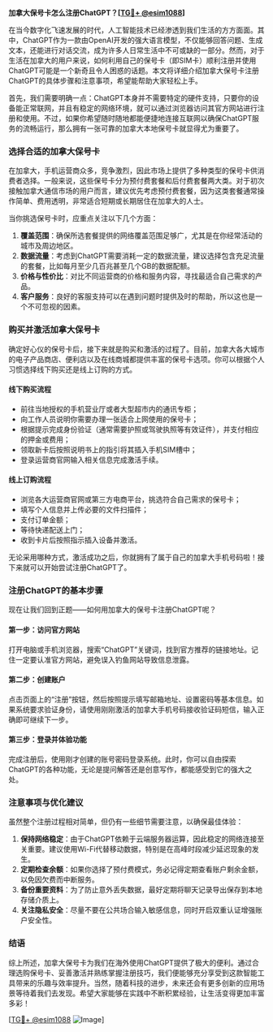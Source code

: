 **加拿大保号卡怎么注册ChatGPT？[[TG💪+ @esim1088](https://t.me/s/esim1088)]**

在当今数字化飞速发展的时代，人工智能技术已经渗透到我们生活的方方面面。其中，ChatGPT作为一款由OpenAI开发的强大语言模型，不仅能够回答问题、生成文本，还能进行对话交流，成为许多人日常生活中不可或缺的一部分。然而，对于生活在加拿大的用户来说，如何利用自己的保号卡（即SIM卡）顺利注册并使用ChatGPT可能是一个新奇且令人困惑的话题。本文将详细介绍加拿大保号卡注册ChatGPT的具体步骤和注意事项，希望能帮助大家轻松上手。

首先，我们需要明确一点：ChatGPT本身并不需要特定的硬件支持，只要你的设备能正常联网，并且有稳定的网络环境，就可以通过浏览器访问其官方网站进行注册和使用。不过，如果你希望随时随地都能便捷地连接互联网以确保ChatGPT服务的流畅运行，那么拥有一张可靠的加拿大本地保号卡就显得尤为重要了。

### **选择合适的加拿大保号卡**

在加拿大，手机运营商众多，竞争激烈，因此市场上提供了多种类型的保号卡供消费者选择。一般来说，这些保号卡分为预付费套餐和后付费套餐两大类。对于初次接触加拿大通信市场的用户而言，建议优先考虑预付费套餐，因为这类套餐通常操作简单、费用透明，非常适合短期或长期居住在加拿大的人士。

当你挑选保号卡时，应重点关注以下几个方面：

1. **覆盖范围**：确保所选套餐提供的网络覆盖范围足够广，尤其是在你经常活动的城市及周边地区。
2. **数据流量**：考虑到ChatGPT需要消耗一定的数据流量，建议选择包含充足流量的套餐，比如每月至少几百兆甚至几个GB的数据配额。
3. **价格与性价比**：对比不同运营商的价格和服务内容，寻找最适合自己需求的产品。
4. **客户服务**：良好的客服支持可以在遇到问题时提供及时的帮助，所以这也是一个不可忽视的因素。

### **购买并激活加拿大保号卡**

确定好心仪的保号卡后，接下来就是购买和激活的过程了。目前，加拿大各大城市的电子产品商店、便利店以及在线商城都提供丰富的保号卡选项。你可以根据个人习惯选择线下购买还是线上订购的方式。

#### **线下购买流程**
- 前往当地授权的手机营业厅或者大型超市内的通讯专柜；
- 向工作人员说明你需要办理一张适合上网使用的保号卡；
- 根据提示完成身份验证（通常需要护照或驾驶执照等有效证件），并支付相应的押金或费用；
- 领取新卡后按照说明书上的指引将其插入手机SIM槽中；
- 登录运营商官网输入相关信息完成激活手续。

#### **线上订购流程**
- 浏览各大运营商官网或第三方电商平台，挑选符合自己需求的保号卡；
- 填写个人信息并上传必要的文件扫描件；
- 支付订单金额；
- 等待快递配送上门；
- 收到卡片后按照指示插入设备并激活。

无论采用哪种方式，激活成功之后，你就拥有了属于自己的加拿大手机号码啦！接下来就可以开始尝试注册ChatGPT了。

### **注册ChatGPT的基本步骤**

现在让我们回到正题——如何用加拿大的保号卡注册ChatGPT呢？

#### **第一步：访问官方网站**
打开电脑或手机浏览器，搜索“ChatGPT”关键词，找到官方推荐的链接地址。记住一定要认准官方网站，避免误入钓鱼网站导致信息泄露。

#### **第二步：创建账户**
点击页面上的“注册”按钮，然后按照提示填写邮箱地址、设置密码等基本信息。如果系统要求验证身份，请使用刚刚激活的加拿大手机号码接收验证码短信，输入正确即可继续下一步。

#### **第三步：登录并体验功能**
完成注册后，使用刚才创建的账号密码登录系统。此时，你可以自由探索ChatGPT的各种功能，无论是提问解答还是创意写作，都能感受到它的强大之处。

### **注意事项与优化建议**

虽然整个注册过程相对简单，但仍有一些细节需要注意，以确保最佳体验：

1. **保持网络稳定**：由于ChatGPT依赖于云端服务器运算，因此稳定的网络连接至关重要。建议使用Wi-Fi代替移动数据，特别是在高峰时段减少延迟现象的发生。
2. **定期检查余额**：如果你选择了预付费模式，务必记得定期查看账户剩余金额，以免因欠费而中断服务。
3. **备份重要资料**：为了防止意外丢失数据，最好定期将聊天记录导出保存到本地存储介质上。
4. **关注隐私安全**：尽量不要在公共场合输入敏感信息，同时开启双重认证增强账户安全性。

### **结语**

综上所述，加拿大保号卡为我们在海外使用ChatGPT提供了极大的便利。通过合理选购保号卡、妥善激活并熟练掌握注册技巧，我们便能够充分享受到这款智能工具带来的乐趣与效率提升。当然，随着科技的进步，未来还会有更多创新的应用场景等待着我们去发现。希望大家能够在实践中不断积累经验，让生活变得更加丰富多彩！

[[TG💪+ @esim1088](https://t.me/s/esim1088) ![Image](https://i.postimg.cc/4NQfJmqS/Snipaste-2025-05-13-00-14-12.png)]